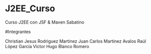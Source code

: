 # J2EE_Curso
Curso J2EE con JSF & Maven Sabatino

#Integrantes

Christian Jesus Rodriguez Martinez
Juan Carlos Martinez Avalos
Raúl López García
Victor Hugo Blanco Romero